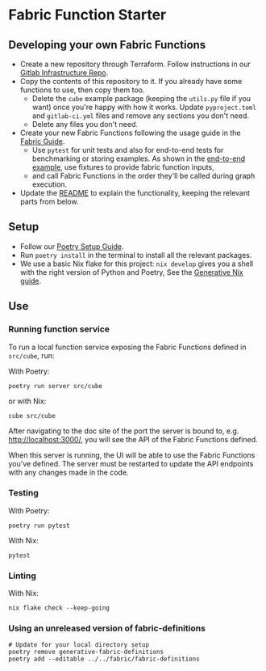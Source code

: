 Fabric Function Starter
========================


Developing your own Fabric Functions
------------------------------------

- Create a new repository through Terraform.
  Follow instructions in our [Gitlab Infrastructure Repo](https://gitlab.com/generative/infra/gitlab-bootstrap).
- Copy the contents of this repository to it.
  If you already have some functions to use, then copy them too.
  - Delete the `cube` example package (keeping the `utils.py` file if you want)
    once you're happy with how it works.
     Update  `pyproject.toml` and `gitlab-ci.yml` files and remove any sections you don't need.
  - Delete any files you don't need.
- Create your new Fabric Functions following the usage guide in the
  [Fabric Guide](https://gitlab.com/generative/fabric/fabric-definitions/-/blob/main/docs/fabric_guide.md).
  - Use `pytest` for unit tests and also for end-to-end tests for benchmarking or storing examples.
    As shown in the [end-to-end example](tests/cube/test_end_to_end.py),
    use fixtures to provide fabric function inputs,
  - and call Fabric Functions in the order they'll be called during graph execution.
- Update the [README](README.md) to explain the functionality,
  keeping the relevant parts from below.


Setup
-----

- Follow our [Poetry Setup Guide](https://generative.gitlab.io/team/documentation/technical/languages/python/python-setup.html#poetry).
- Run `poetry install` in the terminal to install all the relevant packages.
- We use a basic Nix flake for this project:
  `nix develop` gives you a shell with the right version of Python and Poetry,
  See the [Generative Nix guide](https://generative.gitlab.io/team/documentation/technical/software-development/nix.html).
  

Use
---

### Running function service
To run a local function service exposing the Fabric Functions defined in `src/cube`, run:

With Poetry:
```shell
poetry run server src/cube
```

or with Nix:
```shell
cube src/cube
```

After navigating to the doc site of the port the server is bound to,
e.g. [http://localhost:3000/](http://localhost:3000),
you will see the API of the Fabric Functions defined.

When this server is running, the UI will be able to use the Fabric Functions you've defined.
The server must be restarted to update the API endpoints with any changes made in the code.

### Testing
With Poetry:
```shell
poetry run pytest
```

With Nix:
```shell
pytest
```

### Linting
With Nix:
```shell
nix flake check --keep-going
```

### Using an unreleased version of fabric-definitions
```shell
# Update for your local directory setup
poetry remove generative-fabric-definitions
poetry add --editable ../../fabric/fabric-definitions
```
